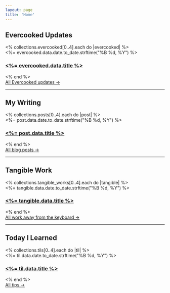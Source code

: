 ```yaml
---
layout: page
title: 'Home'
---
```


<div class="mx-auto my-0 p-[20px] pb-1">
	<h2 class="mt-0 alt_font text-3xl">Evercooked Updates</h2>
  <% collections.evercooked[0..4].each do |evercooked| %>
    <div class="mb-[15px] sm:mb-[20px]">
			<div class="post-date"><%= evercooked.data.date.to_date.strftime("%B %d, %Y") %></div>
      <h3 class="post-title">
        <a href="<%= evercooked.relative_url %>"><%= evercooked.data.title %></a>
      </h3>
    </div>
  <% end %>
	<div class="mt-2">
		<a class="text-sm text-black" href="/evercooked/">All Evercooked updates →</a>
	</div>
	<hr class="mt-6">
	<h2 class="mt-6 alt_font text-3xl">My Writing</h2>
  <% collections.posts[0..4].each do |post| %>
    <div class="mb-[15px] sm:mb-[20px]">
			<div class="post-date"><%= post.data.date.to_date.strftime("%B %d, %Y") %></div>
      <h3 class="post-title">
        <a href="<%= post.relative_url %>"><%= post.data.title %></a>
      </h3>
    </div>
  <% end %>
	<div class="mt-2">
		<a class="text-sm text-black" href="/blog/">All blog posts →</a>
	</div>
	<hr class="mt-6">
	<h2 class="mt-6 alt_font text-3xl">Tangible Work</h2>
	<% collections.tangible_works[0..4].each do |tangible| %>
		<div class="mb-[15px] sm:mb-[20px]">
			<div class="post-date"><%= tangible.data.date.to_date.strftime("%B %d, %Y") %></div>
			<h3 class="post-title">
				<a href="<%= tangible.relative_url %>"><%= tangible.data.title %></a>
			</h3>
		</div>
	<% end %>
	<div class="mt-2">
		<a class="text-sm text-black" href="/tangible-work/">All work away from the keyboard →</a>
	</div>
	<hr class="mt-6">
	<h2 class="mt-6 alt_font text-3xl">Today I Learned</h2>
	<% collections.tils[0..4].each do |til| %>
		<div class="mb-[15px] sm:mb-[20px]">
			<div class="post-date"><%= til.data.date.to_date.strftime("%B %d, %Y") %></div>
			<h3 class="post-title">
				<a href="<%= til.relative_url %>"><%= til.data.title %></a>
			</h3>
		</div>
	<% end %>
	<div class="mt-2 mb-6">
		<a class="text-sm text-black" href="/today-i-learned/">All tips →</a>
	</div>

</div>

